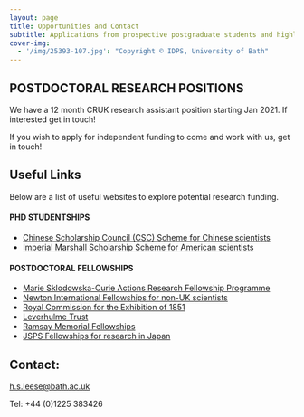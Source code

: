 ```yaml
---
layout: page
title: Opportunities and Contact
subtitle: Applications from prospective postgraduate students and highly motivated researchers are welcome at any time.
cover-img:
  - '/img/25393-107.jpg': "Copyright © IDPS, University of Bath"
---
```


## POSTDOCTORAL RESEARCH POSITIONS

We have a 12 month CRUK research assistant position starting Jan 2021. If interested get in touch!

If you wish to apply for independent funding to come and work with us, get in touch!

## Useful Links

Below are a list of useful websites to explore potential research funding.

#### PHD STUDENTSHIPS

- [Chinese Scholarship Council (CSC) Scheme for Chinese scientists](https://www.bath.ac.uk/guides/china-scholarship-council-university-of-bath-phd-programme/)
- [Imperial Marshall Scholarship Scheme for American scientists](https://www.marshallscholarship.org/apply)

#### POSTDOCTORAL FELLOWSHIPS
- [Marie Sklodowska-Curie Actions Research Fellowship Programme](https://ec.europa.eu/research/mariecurieactions/)
- [Newton International Fellowships for non-UK scientists](https://royalsociety.org/grants-schemes-awards/grants/newton-international/?gclid=EAIaIQobChMIqrTLsZup3QIV5r3tCh2d2AsFEAAYASAAEgKVJvD_BwE)
- [Royal Commission for the Exhibition of 1851](https://www.royalcommission1851.org)
- [Leverhulme Trust](https://www.leverhulme.ac.uk)
- [Ramsay Memorial Fellowships](https://www.soci.org/awards/scholarships-and-fellowships/ramsay-fellowship)
- [JSPS Fellowships for research in Japan](https://www.jsps.go.jp/english/e-fellow/index.html)


## Contact:
[h.s.leese@bath.ac.uk](mailto:h.s.leese@bath.ac.uk)

Tel: +44 (0)1225 383426

